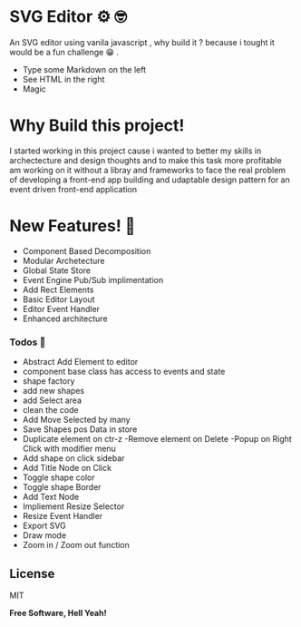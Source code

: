 # SVG Editor ⚙️ 🤓

An SVG editor using vanila javascript , why build it ? because i tought it would be a fun challenge 😁 .

- Type some Markdown on the left
- See HTML in the right
- Magic

# Why Build this project!

I started working in this project cause i wanted to better my skills in archectecture and design thoughts and to make
this task more profitable am working on it without a libray and frameworks to face the real problem of developing a front-end app
building and udaptable design pattern for an event driven front-end application

# New Features! 🧪

- Component Based Decomposition
- Modular Archetecture
- Global State Store
- Event Engine Pub/Sub implimentation
- Add Rect Elements
- Basic Editor Layout
- Editor Event Handler
- Enhanced architecture

### Todos 🤯

- Abstract Add Element to editor
- component base class has access to events and state
- shape factory
- add new shapes
- add Select area
- clean the code
- Add Move Selected by many
- Save Shapes pos Data in store
- Duplicate element on ctr-z
  -Remove element on Delete
  -Popup on Right Click with modifier menu
- Add shape on click sidebar
- Add Title Node on Click
- Toggle shape color
- Toggle shape Border
- Add Text Node
- Impliement Resize Selector
- Resize Event Handler
- Export SVG
- Draw mode
- Zoom in / Zoom out function

## License

MIT

**Free Software, Hell Yeah!**
